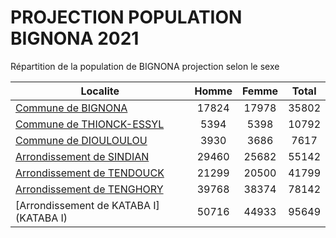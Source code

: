 # PROJECTION POPULATION BIGNONA 2021
	
Répartition de la population de BIGNONA projection selon le sexe
	
| Localite  | Homme | Femme | Total |
| --------- |:-----:|:-----:|:-----:|
| [Commune de BIGNONA](BIGNONA) | 17824 | 17978 | 35802 |
| [Commune de THIONCK-ESSYL](THIONCK-ESSYL) | 5394 | 5398 | 10792 |
| [Commune de DIOULOULOU](DIOULOULOU) | 3930 | 3686 | 7617 |
| [Arrondissement de SINDIAN](SINDIAN) | 29460 | 25682 | 55142 |
| [Arrondissement de TENDOUCK](TENDOUCK) | 21299 | 20500 | 41799 |
| [Arrondissement de TENGHORY](TENGHORY) | 39768 | 38374 | 78142 |
| [Arrondissement de KATABA I](KATABA I) | 50716 | 44933 | 95649 |
